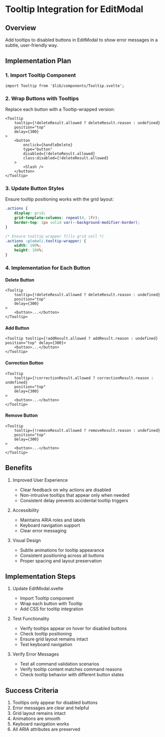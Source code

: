 # Tooltip Integration for EditModal

## Overview

Add tooltips to disabled buttons in EditModal to show error messages in a subtle, user-friendly way.

## Implementation Plan

### 1. Import Tooltip Component

```svelte
import Tooltip from '$lib/components/Tooltip.svelte';
```

### 2. Wrap Buttons with Tooltips

Replace each button with a Tooltip-wrapped version:

```svelte
<Tooltip
	tooltip={!deleteResult.allowed ? deleteResult.reason : undefined}
	position="top"
	delay={300}
>
	<button
		onclick={handleDelete}
		type="button"
		disabled={!deleteResult.allowed}
		class:disabled={!deleteResult.allowed}
	>
		<Slash />
	</button>
</Tooltip>
```

### 3. Update Button Styles

Ensure tooltip positioning works with the grid layout:

```css
.actions {
	display: grid;
	grid-template-columns: repeat(4, 1fr);
	border-top: 1px solid var(--background-modifier-border);
}

/* Ensure tooltip wrapper fills grid cell */
.actions :global(.tooltip-wrapper) {
	width: 100%;
	height: 100%;
}
```

### 4. Implementation for Each Button

#### Delete Button

```svelte
<Tooltip
	tooltip={!deleteResult.allowed ? deleteResult.reason : undefined}
	position="top"
	delay={300}
>
	<button>...</button>
</Tooltip>
```

#### Add Button

```svelte
<Tooltip tooltip={!addResult.allowed ? addResult.reason : undefined} position="top" delay={300}>
	<button>...</button>
</Tooltip>
```

#### Correction Button

```svelte
<Tooltip
	tooltip={!correctionResult.allowed ? correctionResult.reason : undefined}
	position="top"
	delay={300}
>
	<button>...</button>
</Tooltip>
```

#### Remove Button

```svelte
<Tooltip
	tooltip={!removeResult.allowed ? removeResult.reason : undefined}
	position="top"
	delay={300}
>
	<button>...</button>
</Tooltip>
```

## Benefits

1. Improved User Experience

   - Clear feedback on why actions are disabled
   - Non-intrusive tooltips that appear only when needed
   - Consistent delay prevents accidental tooltip triggers

2. Accessibility

   - Maintains ARIA roles and labels
   - Keyboard navigation support
   - Clear error messaging

3. Visual Design
   - Subtle animations for tooltip appearance
   - Consistent positioning across all buttons
   - Proper spacing and layout preservation

## Implementation Steps

1. Update EditModal.svelte

   - Import Tooltip component
   - Wrap each button with Tooltip
   - Add CSS for tooltip integration

2. Test Functionality

   - Verify tooltips appear on hover for disabled buttons
   - Check tooltip positioning
   - Ensure grid layout remains intact
   - Test keyboard navigation

3. Verify Error Messages
   - Test all command validation scenarios
   - Verify tooltip content matches command reasons
   - Check tooltip behavior with different button states

## Success Criteria

1. Tooltips only appear for disabled buttons
2. Error messages are clear and helpful
3. Grid layout remains intact
4. Animations are smooth
5. Keyboard navigation works
6. All ARIA attributes are preserved
